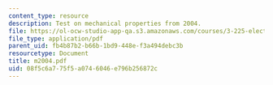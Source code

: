```yaml
---
content_type: resource
description: Test on mechanical properties from 2004.
file: https://ol-ocw-studio-app-qa.s3.amazonaws.com/courses/3-225-electronic-and-mechanical-properties-of-materials-fall-2007/08f5c6a775f5a0746046e796b256872c_m2004.pdf
file_type: application/pdf
parent_uid: fb4b87b2-b66b-1bd9-448e-f3a494debc3b
resourcetype: Document
title: m2004.pdf
uid: 08f5c6a7-75f5-a074-6046-e796b256872c
---
```

